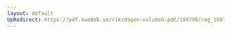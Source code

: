 ```yaml
---
layout: default
UpRedirect: https://pdf.swedeb.se/riksdagen-volumeG-pdf/199798/reg_199798/reg_199798_0276.pdf
---
```

